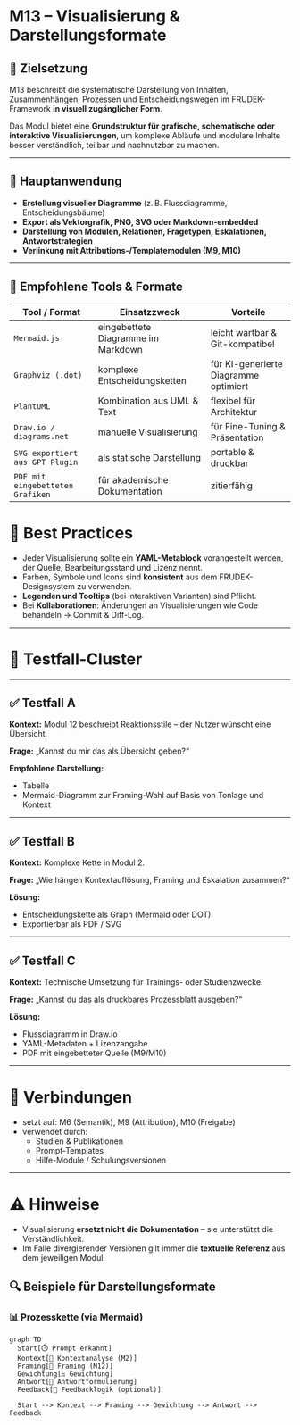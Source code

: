 # M13 – Visualisierung & Darstellungsformate

## 🧭 Zielsetzung

M13 beschreibt die systematische Darstellung von Inhalten, Zusammenhängen, Prozessen und Entscheidungswegen im FRUDEK-Framework **in visuell zugänglicher Form**.

Das Modul bietet eine **Grundstruktur für grafische, schematische oder interaktive Visualisierungen**, um komplexe Abläufe und modulare Inhalte besser verständlich, teilbar und nachnutzbar zu machen.

---

## 🎯 Hauptanwendung

- **Erstellung visueller Diagramme** (z. B. Flussdiagramme, Entscheidungsbäume)
- **Export als Vektorgrafik, PNG, SVG oder Markdown-embedded**
- **Darstellung von Modulen, Relationen, Fragetypen, Eskalationen, Antwortstrategien**
- **Verlinkung mit Attributions-/Templatemodulen (M9, M10)**

---

## 🧰 Empfohlene Tools & Formate

| Tool / Format | Einsatzzweck | Vorteile |
|---------------|--------------|----------|
| `Mermaid.js`  | eingebettete Diagramme im Markdown | leicht wartbar & Git-kompatibel |
| `Graphviz (.dot)` | komplexe Entscheidungsketten | für KI-generierte Diagramme optimiert |
| `PlantUML` | Kombination aus UML & Text | flexibel für Architektur |
| `Draw.io / diagrams.net` | manuelle Visualisierung | für Fine-Tuning & Präsentation |
| `SVG exportiert aus GPT Plugin` | als statische Darstellung | portable & druckbar |
| `PDF mit eingebetteten Grafiken` | für akademische Dokumentation | zitierfähig |
# 📐 Best Practices

- Jeder Visualisierung sollte ein **YAML-Metablock** vorangestellt werden, der Quelle, Bearbeitungsstand und Lizenz nennt.  
- Farben, Symbole und Icons sind **konsistent** aus dem FRUDEK-Designsystem zu verwenden.  
- **Legenden und Tooltips** (bei interaktiven Varianten) sind Pflicht.  
- Bei **Kollaborationen**: Änderungen an Visualisierungen wie Code behandeln → Commit & Diff-Log.  

---

# 🧪 Testfall-Cluster

---

## ✅ Testfall A

**Kontext:** Modul 12 beschreibt Reaktionsstile – der Nutzer wünscht eine Übersicht.  

**Frage:** „Kannst du mir das als Übersicht geben?“  

**Empfohlene Darstellung:**  
- Tabelle  
- Mermaid-Diagramm zur Framing-Wahl auf Basis von Tonlage und Kontext  

---

## ✅ Testfall B

**Kontext:** Komplexe Kette in Modul 2.  

**Frage:** „Wie hängen Kontextauflösung, Framing und Eskalation zusammen?“  

**Lösung:**  
- Entscheidungskette als Graph (Mermaid oder DOT)  
- Exportierbar als PDF / SVG  

---

## ✅ Testfall C

**Kontext:** Technische Umsetzung für Trainings- oder Studienzwecke.  

**Frage:** „Kannst du das als druckbares Prozessblatt ausgeben?“  

**Lösung:**  
- Flussdiagramm in Draw.io  
- YAML-Metadaten + Lizenzangabe  
- PDF mit eingebetteter Quelle (M9/M10)  

---

# 🔗 Verbindungen

- setzt auf: M6 (Semantik), M9 (Attribution), M10 (Freigabe)  
- verwendet durch:  
  - Studien & Publikationen  
  - Prompt-Templates  
  - Hilfe-Module / Schulungsversionen  

---

# ⚠️ Hinweise

- Visualisierung **ersetzt nicht die Dokumentation** – sie unterstützt die Verständlichkeit.  
- Im Falle divergierender Versionen gilt immer die **textuelle Referenz** aus dem jeweiligen Modul.

## 🔍 Beispiele für Darstellungsformate

### 📊 Prozesskette (via Mermaid)

```mermaid
graph TD
  Start[⏱️ Prompt erkannt]
  Kontext[🔎 Kontextanalyse (M2)]
  Framing[🧭 Framing (M12)]
  Gewichtung[⚖️ Gewichtung]
  Antwort[💬 Antwortformulierung]
  Feedback[🔁 Feedbacklogik (optional)]

  Start --> Kontext --> Framing --> Gewichtung --> Antwort --> Feedback
